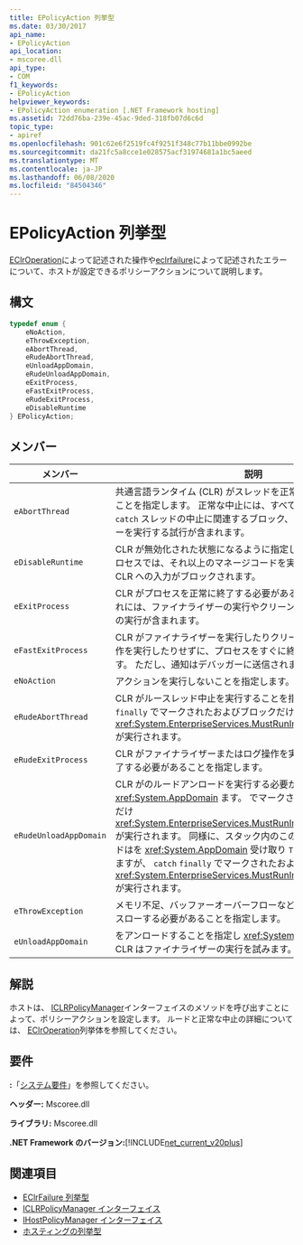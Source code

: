 ```yaml
---
title: EPolicyAction 列挙型
ms.date: 03/30/2017
api_name:
- EPolicyAction
api_location:
- mscoree.dll
api_type:
- COM
f1_keywords:
- EPolicyAction
helpviewer_keywords:
- EPolicyAction enumeration [.NET Framework hosting]
ms.assetid: 72dd76ba-239e-45ac-9ded-318fb07d6c6d
topic_type:
- apiref
ms.openlocfilehash: 901c62e6f2519fc4f9251f348c77b11bbe0992be
ms.sourcegitcommit: da21fc5a8cce1e028575acf31974681a1bc5aeed
ms.translationtype: MT
ms.contentlocale: ja-JP
ms.lasthandoff: 06/08/2020
ms.locfileid: "84504346"
---
```

# <a name="epolicyaction-enumeration"></a>EPolicyAction 列挙型
[EClrOperation](eclroperation-enumeration.md)によって記述された操作や[eclrfailure](eclrfailure-enumeration.md)によって記述されたエラーについて、ホストが設定できるポリシーアクションについて説明します。  
  
## <a name="syntax"></a>構文  
  
```cpp  
typedef enum {  
    eNoAction,  
    eThrowException,  
    eAbortThread,  
    eRudeAbortThread,  
    eUnloadAppDomain,  
    eRudeUnloadAppDomain,  
    eExitProcess,  
    eFastExitProcess,  
    eRudeExitProcess,  
    eDisableRuntime  
} EPolicyAction;  
```  
  
## <a name="members"></a>メンバー  
  
|メンバー|説明|  
|------------|-----------------|  
|`eAbortThread`|共通言語ランタイム (CLR) がスレッドを正常に中止する必要があることを指定します。 正常な中止には、すべて `finally` のブロック、 `catch` スレッドの中止に関連するブロック、およびファイナライザーを実行する試行が含まれます。|  
|`eDisableRuntime`|CLR が無効化された状態になるように指定します。 影響を受けるプロセスでは、それ以上のマネージコードを実行できず、スレッドは CLR への入力がブロックされます。|  
|`eExitProcess`|CLR がプロセスを正常に終了する必要があることを指定します。これには、ファイナライザーの実行やクリーンアップおよびログ操作の実行が含まれます。|  
|`eFastExitProcess`|CLR がファイナライザーを実行したりクリーンアップ操作やログ操作を実行したりせずに、プロセスをすぐに終了するように指定します。 ただし、通知はデバッガーに送信されます。|  
|`eNoAction`|アクションを実行しないことを指定します。|  
|`eRudeAbortThread`|CLR がルースレッド中止を実行することを指定します。 `catch` `finally` でマークされたおよびブロックだけ <xref:System.EnterpriseServices.MustRunInClientContextAttribute> が実行されます。|  
|`eRudeExitProcess`|CLR がファイナライザーまたはログ操作を実行せずにプロセスを終了する必要があることを指定します。|  
|`eRudeUnloadAppDomain`|CLR がのルードアンロードを実行する必要があることを指定し <xref:System.AppDomain> ます。 でマークされたファイナライザーだけ <xref:System.EnterpriseServices.MustRunInClientContextAttribute> が実行されます。 同様に、スタック内のこのを持つすべてのスレッドはを <xref:System.AppDomain> 受け取り `ThreadAbortException` ますが、 `catch` `finally` でマークされたおよびブロックだけ <xref:System.EnterpriseServices.MustRunInClientContextAttribute> が実行されます。|  
|`eThrowException`|メモリ不足、バッファーオーバーフローなどの条件に適した例外をスローする必要があることを指定します。|  
|`eUnloadAppDomain`|をアンロードすることを指定し <xref:System.AppDomain> ます。 CLR はファイナライザーの実行を試みます。|  
  
## <a name="remarks"></a>解説  
 ホストは、 [ICLRPolicyManager](iclrpolicymanager-interface.md)インターフェイスのメソッドを呼び出すことによって、ポリシーアクションを設定します。 ルードと正常な中止の詳細については、 [EClrOperation](eclroperation-enumeration.md)列挙体を参照してください。  
  
## <a name="requirements"></a>要件  
 **:**「[システム要件](../../get-started/system-requirements.md)」を参照してください。  
  
 **ヘッダー:** Mscoree.dll  
  
 **ライブラリ:** Mscoree.dll  
  
 **.NET Framework のバージョン:**[!INCLUDE[net_current_v20plus](../../../../includes/net-current-v20plus-md.md)]  
  
## <a name="see-also"></a>関連項目

- [EClrFailure 列挙型](eclrfailure-enumeration.md)
- [ICLRPolicyManager インターフェイス](iclrpolicymanager-interface.md)
- [IHostPolicyManager インターフェイス](ihostpolicymanager-interface.md)
- [ホスティングの列挙型](hosting-enumerations.md)
